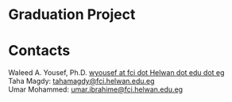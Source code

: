 # Graduation Project


# Contacts
Waleed A. Yousef, Ph.D.  [wyousef at fci dot Helwan dot edu dot eg]()<br>
Taha Magdy: tahamagdy@fci.helwan.edu.eg<br>
Umar Mohammed: umar.ibrahime@fci.helwan.edu.eg
